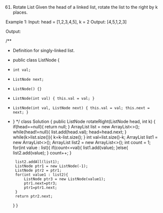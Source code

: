 61. Rotate List
Given the head of a linked list, rotate the list to the right by k places.

Example 1:
Input: head = [1,2,3,4,5], k = 2
Output: [4,5,1,2,3]

Output:

/**
 * Definition for singly-linked list.
 * public class ListNode {
 *     int val;
 *     ListNode next;
 *     ListNode() {}
 *     ListNode(int val) { this.val = val; }
 *     ListNode(int val, ListNode next) { this.val = val; this.next = next; }
 * }
 */
class Solution {
    public ListNode rotateRight(ListNode head, int k) {
        if(head==null){
            return null;
        }
        ArrayList<Integer> list = new ArrayList<>();
        while(head!=null){
            list.add(head.val);
            head=head.next;
        }
        while(k>list.size()){
            k=k-list.size();
        }
        int val=list.size()-k;
        ArrayList<Integer> list1 = new ArrayList<>();
        ArrayList<Integer> list2 = new ArrayList<>();
        int count = 1;
        for(int value : list){
            if(count<=val){
                list1.add(value);
            }else{
                list2.add(value);
            }
            count++;
        }

        list2.addAll(list1);
        ListNode ptr1 = new ListNode(-1);
        ListNode ptr2 = ptr1;
        for(int value1 : list2){
            ListNode ptr3 = new ListNode(value1);
            ptr1.next=ptr3;
            ptr1=ptr1.next;
        }
        return ptr2.next;

    }
}